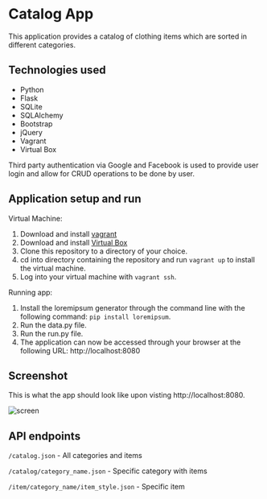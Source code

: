 # Catalog App

This application provides a catalog of clothing items which are sorted in different categories.

## Technologies used

* Python
* Flask
* SQLite
* SQLAlchemy
* Bootstrap
* jQuery
* Vagrant
* Virtual Box

Third party authentication via Google and Facebook is used to provide user login and allow for CRUD operations to be done by user.

## Application setup and run

Virtual Machine:
1. Download and install [vagrant](https://www.vagrantup.com/)
2. Download and install [Virtual Box](https://www.virtualbox.org/)
3. Clone this repository to a directory of your choice.
4. cd into directory containing the repository and run `vagrant up` to install the virtual machine.
5. Log into your virtual machine with `vagrant ssh`.

Running app:
1. Install the loremipsum generator through the command line with the following command: `pip install loremipsum`.
2. Run the data.py file.
3. Run the run.py file.
4. The application can now be accessed through your browser at the following URL: http://localhost:8080

## Screenshot

This is what the app should look like upon visting http://localhost:8080.

![screen](ScreenShot.png)

## API endpoints

`/catalog.json` - All categories and items

`/catalog/category_name.json` - Specific category with items

`/item/category_name/item_style.json` - Specific item